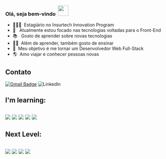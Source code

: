 ### Olá, seja bem-vindo &nbsp;<img width="33px" src="https://user-images.githubusercontent.com/1303154/88677602-1635ba80-d120-11ea-84d8-d263ba5fc3c0.gif" />

- 👨🏾‍💻&nbsp;  Estagiário no Insurtech Innovation Program
- 🧠 &nbsp; Atualmente estou focado nas tecnologias voltadas para o Front-End
- 📚 &nbsp; Gosto de aprender sobre novas tecnologias
- ✌🏾&nbsp; Além de aprender, também gosto de ensinar 
- 🎯&nbsp; Meu objetivo é me tornar um Desenvolvedor Web Full-Stack
- 🌎&nbsp; Amo viajar e conhecer pessoas novas

## Contato ##

[![Gmail Badge](https://img.shields.io/badge/-Gmail-c14438?style=flat-square&logo=Gmail&logoColor=white&link=mailtoaraujohipismo@gmail.com)](mailto:araujohipismo@gmail.com) <img alt="LinkedIn" src="https://img.shields.io/badge/-LinkedIn-blue?style=flat&labelColor=blue&logo=Linkedin&logoColor=white&link=https://www.linkedin.com/in/danielaraujo95/" />

<h2 align="left">I'm learning:<h2>
<p>
<img src="https://img.shields.io/badge/HTML5-E34F26?style=for-the-badge&logo=html5&logoColor=white"/>
<img src="https://img.shields.io/badge/CSS3-1572B6?style=for-the-badge&logo=css3&logoColor=white"/>
<img src="https://img.shields.io/badge/JavaScript-F7DF1E?style=for-the-badge&logo=javascript&logoColor=black"/>
<img src="https://img.shields.io/badge/React-20232A?style=for-the-badge&logo=react&logoColor=61DAFB"/>
<img src="https://img.shields.io/badge/Node.js-43853D?style=for-the-badge&logo=node.js&logoColor=white"/>
</p>
   <h2 align="left">Next Level:<h2>
<p>
<img src="https://img.shields.io/badge/Sass-CC6699?style=for-the-badge&logo=sass&logoColor=white"/>
<img src="https://img.shields.io/badge/TypeScript-007ACC?style=for-the-badge&logo=typescript&logoColor=white"/>
<img src="https://img.shields.io/badge/Bootstrap-563D7C?style=for-the-badge&logo=bootstrap&logoColor=white"/>
<img src="https://img.shields.io/badge/Redux-593D88?style=for-the-badge&logo=redux&logoColor=white"/>
</p>

